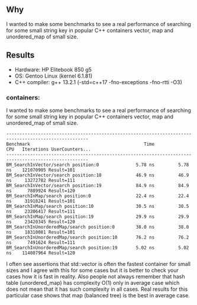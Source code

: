 
## Why

I wanted to make some benchmarks to see a real performance of searching for some small
string key in popular C++ containers vector, map and unordered_map of small size.

## Results

- Hardware: HP Elitebook 850 g5
- OS: Gentoo Linux (kernel 6.1.81)
- C++ compiler: g++ 13.2.1 (-std=c++17 -fno-exceptions -fno-rtti -O3)

### containers:
I wanted to make some benchmarks to see a real performance of searching for some small
string key in popular C++ containers vector, map and unordered_map of small size.

```
-----------------------------------------------------------------------------------------------------
Benchmark                                           Time             CPU   Iterations UserCounters...
-----------------------------------------------------------------------------------------------------
BM_SearchInVector/search position:0              5.78 ns         5.78 ns    121070905 Result=101
BM_SearchInVector/search position:10             46.9 ns         46.9 ns     13272782 Result=111
BM_SearchInVector/search position:19             84.9 ns         84.9 ns      7889924 Result=120
BM_SearchInMap/search position:0                 22.4 ns         22.4 ns     31918241 Result=101
BM_SearchInMap/search position:10                30.5 ns         30.5 ns     23206417 Result=111
BM_SearchInMap/search position:19                29.9 ns         29.9 ns     23420345 Result=120
BM_SearchInUnorderedMap/search position:0        38.0 ns         38.0 ns     18310081 Result=101
BM_SearchInUnorderedMap/search position:10       76.2 ns         76.2 ns      7491624 Result=111
BM_SearchInUnorderedMap/search position:19       5.02 ns         5.02 ns    114807964 Result=120
```

I often see assertions that std::vector is often the fastest container for small sizes and I agree with
this for some cases but it is better to check your cases how it is fast in reality. Also people not
always remember that hash table (unordered_map) has complexity O(1) only in average case which does
not mean that it has such complexity in all cases. Real results for this particular case shows that
map (balanced tree) is the best in average case.